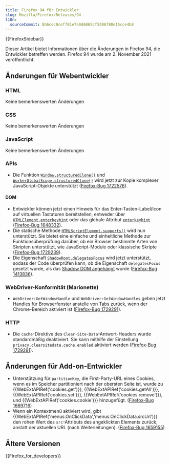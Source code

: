 ```yaml
---
title: Firefox 94 für Entwickler
slug: Mozilla/Firefox/Releases/94
l10n:
  sourceCommit: 8b6cec0ceff01e7a9d6865cf5306788e15cce4b8
---
```


{{FirefoxSidebar}}

Dieser Artikel bietet Informationen über die Änderungen in Firefox 94, die Entwickler betreffen werden. Firefox 94 wurde am 2. November 2021 veröffentlicht.

## Änderungen für Webentwickler

### HTML

Keine bemerkenswerten Änderungen

### CSS

Keine bemerkenswerten Änderungen

### JavaScript

Keine bemerkenswerten Änderungen

### APIs

- Die Funktion [`Window.structuredClone()`](/de/docs/Web/API/Window/structuredClone) und [`WorkerGlobalScope.structuredClone()`](/de/docs/Web/API/WorkerGlobalScope/structuredClone) wird jetzt zur Kopie komplexer JavaScript-Objekte unterstützt ([Firefox-Bug 1722576](https://bugzil.la/1722576)).

#### DOM

- Entwickler können jetzt einen Hinweis für das Enter-Tasten-Label/Icon auf virtuellen Tastaturen bereitstellen, entweder über [`HTMLElement.enterkeyhint`](/de/docs/Web/API/HTMLElement/enterKeyHint) oder das globale Attribut [`enterkeyhint`](/de/docs/Web/HTML/Global_attributes/enterkeyhint) ([Firefox-Bug 1648332](https://bugzil.la/1648332)).
- Die statische Methode [`HTMLScriptElement.supports()`](/de/docs/Web/API/HTMLScriptElement/supports_static) wird nun unterstützt. Sie bietet eine einfache und einheitliche Methode zur Funktionsüberprüfung darüber, ob ein Browser bestimmte Arten von Skripten unterstützt, wie JavaScript-Module oder klassische Skripte ([Firefox-Bug 1729239](https://bugzil.la/1729239)).
- Die Eigenschaft [`ShadowRoot.delegatesFocus`](/de/docs/Web/API/ShadowRoot/delegatesFocus) wird jetzt unterstützt, sodass der Code überprüfen kann, ob die Eigenschaft `delegatesFocus` gesetzt wurde, als das [Shadow DOM angehängt](/de/docs/Web/API/Element/attachShadow) wurde ([Firefox-Bug 1413836](https://bugzil.la/1413836)).

### WebDriver-Konformität (Marionette)

- `WebDriver:GetWindowHandle` und `WebDriver:GetWindowHandles` geben jetzt Handles für Browserfenster anstelle von Tabs zurück, wenn der Chrome-Bereich aktiviert ist ([Firefox-Bug 1729291](https://bugzil.la/1729291)).

### HTTP

- Die `cache`-Direktive des `Clear-Site-Data`-Antwort-Headers wurde standardmäßig deaktiviert.
  Sie kann mithilfe der Einstellung `privacy.clearsitedata.cache.enabled` aktiviert werden ([Firefox-Bug 1729291](https://bugzil.la/1729291)).

## Änderungen für Add-on-Entwickler

- Unterstützung für `partitionKey`, die First-Party-URL eines Cookies, wenn es im Speicher partitioniert nach der obersten Seite ist, wurde zu {{WebExtAPIRef('cookies.get')}}, {{WebExtAPIRef('cookies.getAll')}}, {{WebExtAPIRef('cookies.set')}}, {{WebExtAPIRef('cookies.remove')}}, und {{WebExtAPIRef('cookies.cookie')}} hinzugefügt. ([Firefox-Bug 1669716](https://bugzil.la/1669716))
- Wenn ein Kontextmenü aktiviert wird, gibt {{WebExtAPIRef('menus.OnClickData','menus.OnClickData.srcUrl')}} den rohen Wert des `src`-Attributs des angeklickten Elements zurück, anstatt der aktuellen URL (nach Weiterleitungen). ([Firefox-Bug 1659155](https://bugzil.la/1659155))

## Ältere Versionen

{{Firefox_for_developers}}
